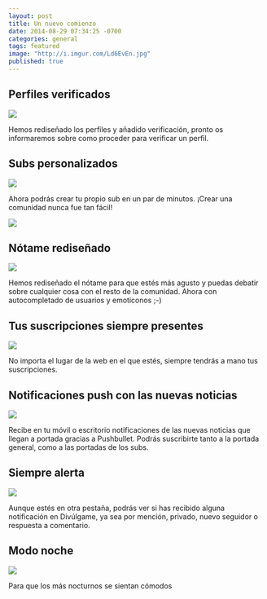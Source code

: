 ```yaml
---
layout: post
title: Un nuevo comienzo
date: 2014-08-29 07:34:25 -0700
categories: general
tags: featured
image: "http://i.imgur.com/Ld6EvEn.jpg"
published: true
---
```


## Perfiles verificados

![](http://i.imgur.com/7LwJbeb.png)

Hemos rediseñado los perfiles y añadido verificación, pronto os informaremos sobre como proceder para verificar un perfil.

## Subs personalizados

![](http://i.imgur.com/z6XL26e.gif)

Ahora podrás crear tu propio sub en un par de minutos. ¡Crear una comunidad nunca fue tan fácil!

![](http://i.imgur.com/Sd0mrCO.png)

## Nótame rediseñado

![](http://imgur.com/95N7Doi.png)

Hemos rediseñado el nótame para que estés más agusto y puedas debatir sobre cualquier cosa con el resto de la comunidad. Ahora con autocompletado de usuarios y emoticonos ;-)

## Tus suscripciones siempre presentes

![](http://imgur.com/Otl2HBM.png)

No importa el lugar de la web en el que estés, siempre tendrás a mano tus suscripciones.

## Notificaciones push con las nuevas noticias
![](http://i.imgur.com/ilvyJYC.jpg)

Recibe en tu móvil o escritorio notificaciones de las nuevas noticias que llegan a portada gracias a Pushbullet. Podrás suscribirte tanto a la portada general, como a las portadas de los subs.

## Siempre alerta
![](http://i.imgur.com/GM3jN9r.png)

Aunque estés en otra pestaña, podrás ver si has recibido alguna notificación en Divúlgame, ya sea por mención, privado, nuevo seguidor o respuesta a comentario.

## Modo noche

![](http://i.imgur.com/42ws523.png)

Para que los más nocturnos se sientan cómodos
